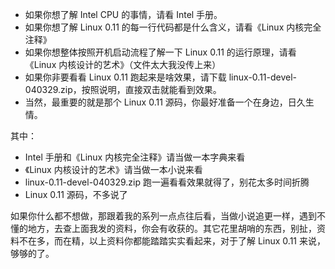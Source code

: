 - 如果你想了解 Intel CPU 的事情，请看 Intel 手册。
- 如果你想了解 Linux 0.11 的每一行代码都是什么含义，请看《Linux 内核完全注释》
- 如果你想整体按照开机启动流程了解一下 Linux 0.11 的运行原理，请看《Linux 内核设计的艺术》（文件太大我没传上来）
- 如果你非要看看 Linux 0.11 跑起来是啥效果，请下载 linux-0.11-devel-040329.zip，按照说明，直接双击就能看到效果。
- 当然，最重要的就是那个 Linux 0.11 源码，你最好准备一个在身边，日久生情。

其中：

- Intel 手册和《Linux 内核完全注释》请当做一本字典来看
- 《Linux 内核设计的艺术》请当做一本小说来看
- linux-0.11-devel-040329.zip 跑一遍看看效果就得了，别花太多时间折腾
- Linux 0.11 源码，不多说了

如果你什么都不想做，那跟着我的系列一点点往后看，当做小说追更一样，遇到不懂的地方，去查上面我发的资料，你会有收获的。其它花里胡哨的东西，别扯，资料不在多，而在精，以上资料你都能踏踏实实看起来，对于了解 Linux 0.11 来说，够够的了。
